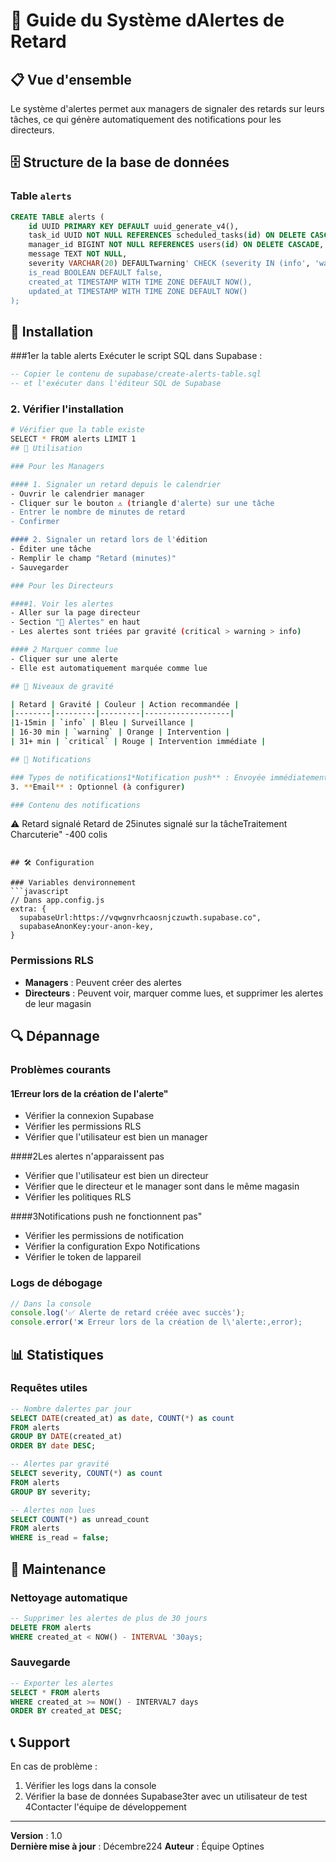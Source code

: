 # 🚨 Guide du Système dAlertes de Retard

## 📋 Vue d'ensemble

Le système d'alertes permet aux managers de signaler des retards sur leurs tâches, ce qui génère automatiquement des notifications pour les directeurs.

## 🗄️ Structure de la base de données

### Table `alerts`
```sql
CREATE TABLE alerts (
    id UUID PRIMARY KEY DEFAULT uuid_generate_v4(),
    task_id UUID NOT NULL REFERENCES scheduled_tasks(id) ON DELETE CASCADE,
    manager_id BIGINT NOT NULL REFERENCES users(id) ON DELETE CASCADE,
    message TEXT NOT NULL,
    severity VARCHAR(20) DEFAULTwarning' CHECK (severity IN (info', 'warning',critical')),
    is_read BOOLEAN DEFAULT false,
    created_at TIMESTAMP WITH TIME ZONE DEFAULT NOW(),
    updated_at TIMESTAMP WITH TIME ZONE DEFAULT NOW()
);
```

## 🔧 Installation

###1er la table alerts
Exécuter le script SQL dans Supabase :
```sql
-- Copier le contenu de supabase/create-alerts-table.sql
-- et l'exécuter dans l'éditeur SQL de Supabase
```

### 2. Vérifier l'installation
```bash
# Vérifier que la table existe
SELECT * FROM alerts LIMIT 1
## 📱 Utilisation

### Pour les Managers

#### 1. Signaler un retard depuis le calendrier
- Ouvrir le calendrier manager
- Cliquer sur le bouton ⚠️ (triangle d'alerte) sur une tâche
- Entrer le nombre de minutes de retard
- Confirmer

#### 2. Signaler un retard lors de l'édition
- Éditer une tâche
- Remplir le champ "Retard (minutes)"
- Sauvegarder

### Pour les Directeurs

####1. Voir les alertes
- Aller sur la page directeur
- Section "🚨 Alertes" en haut
- Les alertes sont triées par gravité (critical > warning > info)

#### 2 Marquer comme lue
- Cliquer sur une alerte
- Elle est automatiquement marquée comme lue

## 🎯 Niveaux de gravité

| Retard | Gravité | Couleur | Action recommandée |
|--------|---------|---------|-------------------|
|1-15min | `info` | Bleu | Surveillance |
| 16-30 min | `warning` | Orange | Intervention |
| 31+ min | `critical` | Rouge | Intervention immédiate |

## 🔔 Notifications

### Types de notifications1*Notification push** : Envoyée immédiatement sur le téléphone2 **Notification in-app** : Affichée dans la section Alertes
3. **Email** : Optionnel (à configurer)

### Contenu des notifications
```
⚠️ Retard signalé
Retard de 25inutes signalé sur la tâcheTraitement Charcuterie" -400 colis
```

## 🛠️ Configuration

### Variables denvironnement
```javascript
// Dans app.config.js
extra: {
  supabaseUrl:https://vqwgnvrhcaosnjczuwth.supabase.co",
  supabaseAnonKey:your-anon-key,
}
```

### Permissions RLS
- **Managers** : Peuvent créer des alertes
- **Directeurs** : Peuvent voir, marquer comme lues, et supprimer les alertes de leur magasin

## 🔍 Dépannage

### Problèmes courants

#### 1Erreur lors de la création de l'alerte"
- Vérifier la connexion Supabase
- Vérifier les permissions RLS
- Vérifier que l'utilisateur est bien un manager

####2Les alertes n'apparaissent pas
- Vérifier que l'utilisateur est bien un directeur
- Vérifier que le directeur et le manager sont dans le même magasin
- Vérifier les politiques RLS

####3Notifications push ne fonctionnent pas"
- Vérifier les permissions de notification
- Vérifier la configuration Expo Notifications
- Vérifier le token de lappareil

### Logs de débogage
```javascript
// Dans la console
console.log('✅ Alerte de retard créée avec succès');
console.error('❌ Erreur lors de la création de l\'alerte:,error);
```

## 📊 Statistiques

### Requêtes utiles
```sql
-- Nombre dalertes par jour
SELECT DATE(created_at) as date, COUNT(*) as count
FROM alerts
GROUP BY DATE(created_at)
ORDER BY date DESC;

-- Alertes par gravité
SELECT severity, COUNT(*) as count
FROM alerts
GROUP BY severity;

-- Alertes non lues
SELECT COUNT(*) as unread_count
FROM alerts
WHERE is_read = false;
```

## 🔄 Maintenance

### Nettoyage automatique
```sql
-- Supprimer les alertes de plus de 30 jours
DELETE FROM alerts 
WHERE created_at < NOW() - INTERVAL '30ays;
```

### Sauvegarde
```sql
-- Exporter les alertes
SELECT * FROM alerts 
WHERE created_at >= NOW() - INTERVAL7 days
ORDER BY created_at DESC;
```

## 📞 Support

En cas de problème :
1. Vérifier les logs dans la console
2. Vérifier la base de données Supabase3ter avec un utilisateur de test
4Contacter l'équipe de développement

---

**Version** : 1.0  
**Dernière mise à jour** : Décembre224 
**Auteur** : Équipe Optines 